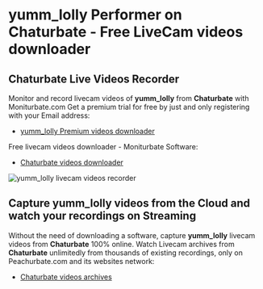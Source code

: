 # yumm_lolly Performer on Chaturbate - Free LiveCam videos downloader

## Chaturbate Live Videos Recorder

Monitor and record livecam videos of **yumm_lolly** from **Chaturbate** with Moniturbate.com
Get a premium trial for free by just and only registering with your Email address:
* [yumm_lolly Premium videos downloader](https://moniturbate.com/request-demo-licence-key.html)

Free livecam videos downloader - Moniturbate Software:
* [Chaturbate videos downloader](https://moniturbate.com/moniturbate-download-software.html)

![yumm_lolly livecam videos recorder](https://peachurnet.com/templates/moniturbate-software.png)


## Capture yumm_lolly videos from the Cloud and watch your recordings on Streaming

Without the need of downloading a software, capture **yumm_lolly** livecam videos from **Chaturbate** 100% online.
Watch Livecam archives from **Chaturbate** unlimitedly from thousands of existing recordings, only on Peachurbate.com and its websites network:
* [Chaturbate videos archives](https://peachurnet.com/)